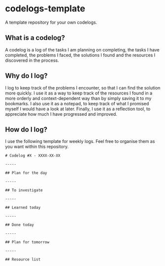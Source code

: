 # codelogs-template
A template repository for your own codelogs.

## What is a codelog?

A codelog is a log of the tasks I am planning on completing, the tasks I have
completed, the problems I faced, the solutions I found and the resources I
discovered in the process.

## Why do I log?

I log to keep track of the problems I encounter, so that I can find the
solution more quickly. I use it as a way to keep track of the resources I found
in a more orderly and context-dependent way than by simply saving it to my
bookmarks. I also use it as a notepad, to keep track of what I promised myself
I would have a look at later. Finally, I use it as a reflection tool, to
appreciate how much I have progressed and improved.

## How do I log?

I use the following template for weekly logs. Feel free to organise them as you
want within this repository.

```
# Codelog #X - XXXX-XX-XX

-----

## Plan for the day

-----

## To investigate

-----

## Learned today

-----

## Done today

-----

## Plan for tomorrow

-----

## Resource list
```
